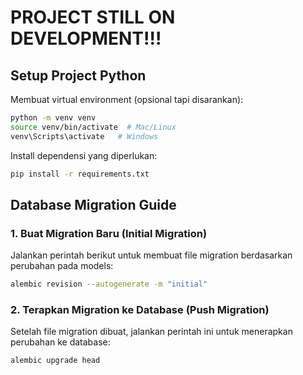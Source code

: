 # PROJECT STILL ON DEVELOPMENT!!!

## Setup Project Python

Membuat virtual environment (opsional tapi disarankan):

```bash
python -m venv venv
source venv/bin/activate  # Mac/Linux
venv\Scripts\activate   # Windows
```

Install dependensi yang diperlukan:

```bash
pip install -r requirements.txt
```

## Database Migration Guide

### 1. Buat Migration Baru (Initial Migration)

Jalankan perintah berikut untuk membuat file migration berdasarkan perubahan pada models:

```bash
alembic revision --autogenerate -m "initial"
```

### 2. Terapkan Migration ke Database (Push Migration)

Setelah file migration dibuat, jalankan perintah ini untuk menerapkan perubahan ke database:

```bash
alembic upgrade head
```
